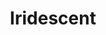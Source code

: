 ---
title: "Iridescent"
description: "In a world where the hue of your eyes determines your fate, two opposite individuals who resent their own hue meet. The two slowly learn from each other to challenge societal norms and go after their wildest dreams."
genre: "Drama | Romance"
creator: "cccshin"
image: "/assets/img/iridescent.jpg"
web: https://www.webtoons.com/en/challenge/iridescent/list?title_no=251981
---